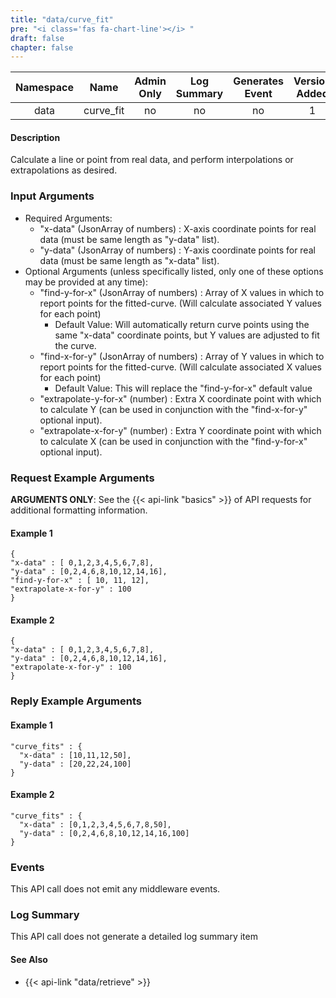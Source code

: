 ```yaml
---
title: "data/curve_fit"
pre: "<i class='fas fa-chart-line'></i>	"
draft: false
chapter: false
---
```


| Namespace | Name | Admin Only | Log Summary | Generates Event | Version Added | Version Removed |
|:----------------:|:--------:|:--------:|:--------:|:--------:|:---:|:---:|
| data | curve_fit | no | no | no | 1 | 2.0 |

#### Description
Calculate a line or point from real data, and perform interpolations or extrapolations as desired.

### Input Arguments
* Required Arguments: 
   * "x-data" (JsonArray of numbers) : X-axis coordinate points for real data (must be same length as "y-data" list).
   * "y-data" (JsonArray of numbers) : Y-axis coordinate points for real data (must be same length as "x-data" list).
* Optional Arguments (unless specifically listed, only one of these options may be provided at any time):
   * "find-y-for-x" (JsonArray of numbers) : Array of X values in which to report points for the fitted-curve. (Will calculate associated Y values for each point)
      * Default Value: Will automatically return curve points using the same "x-data" coordinate points, but Y values are adjusted to fit the curve.
   * "find-x-for-y" (JsonArray of numbers) : Array of Y values in which to report points for the fitted-curve. (Will calculate associated X values for each point)
      * Default Value: This will replace the "find-y-for-x" default value 
   * "extrapolate-y-for-x" (number) : Extra X coordinate point with which to calculate Y (can be used in conjunction with the "find-x-for-y" optional input).
   * "extrapolate-x-for-y" (number) : Extra Y coordinate point with which to calculate X (can be used in conjunction with the "find-y-for-x" optional input).

### Request Example Arguments
**ARGUMENTS ONLY**: See the {{< api-link "basics" >}} of API requests for additional formatting information.

#### Example 1
```
{
"x-data" : [ 0,1,2,3,4,5,6,7,8],
"y-data" : [0,2,4,6,8,10,12,14,16],
"find-y-for-x" : [ 10, 11, 12],
"extrapolate-x-for-y" : 100
}
```

#### Example 2
```
{
"x-data" : [ 0,1,2,3,4,5,6,7,8],
"y-data" : [0,2,4,6,8,10,12,14,16],
"extrapolate-x-for-y" : 100
}
```

### Reply Example Arguments
#### Example 1
```
"curve_fits" : {
  "x-data" : [10,11,12,50],
  "y-data" : [20,22,24,100]
}
```

#### Example 2
```
"curve_fits" : {
  "x-data" : [0,1,2,3,4,5,6,7,8,50],
  "y-data" : [0,2,4,6,8,10,12,14,16,100]
}
```

### Events
This API call does not emit any middleware events.

### Log Summary
This API call does not generate a detailed log summary item

#### See Also
* {{< api-link "data/retrieve" >}}
